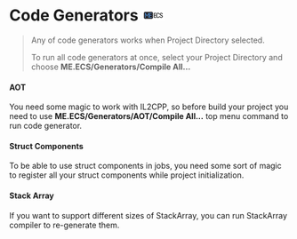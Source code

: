# Code Generators ![](Logo-Tiny.png)
> Any of code generators works when Project Directory selected.
>
> To run all code generators at once, select your Project Directory and choose **ME.ECS/Generators/Compile All...**

#### AOT
You need some magic to work with IL2CPP, so before build your project you need to use **ME.ECS/Generators/AOT/Compile All...** top menu command to run code generator.

#### Struct Components
To be able to use struct components in jobs, you need some sort of magic to register all your struct components while project initialization.

#### Stack Array
If you want to support different sizes of StackArray, you can run StackArray compiler to re-generate them.
